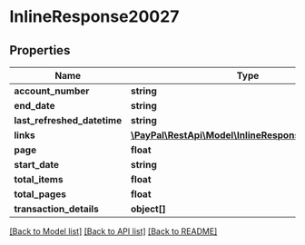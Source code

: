 # InlineResponse20027

## Properties
Name | Type | Description | Notes
------------ | ------------- | ------------- | -------------
**account_number** | **string** |  | [optional] 
**end_date** | **string** |  | [optional] 
**last_refreshed_datetime** | **string** |  | [optional] 
**links** | [**\PayPal\RestApi\Model\InlineResponse20027Links[]**](InlineResponse20027Links.md) |  | [optional] 
**page** | **float** |  | [optional] 
**start_date** | **string** |  | [optional] 
**total_items** | **float** |  | [optional] 
**total_pages** | **float** |  | [optional] 
**transaction_details** | **object[]** |  | [optional] 

[[Back to Model list]](../README.md#documentation-for-models) [[Back to API list]](../README.md#documentation-for-api-endpoints) [[Back to README]](../README.md)


